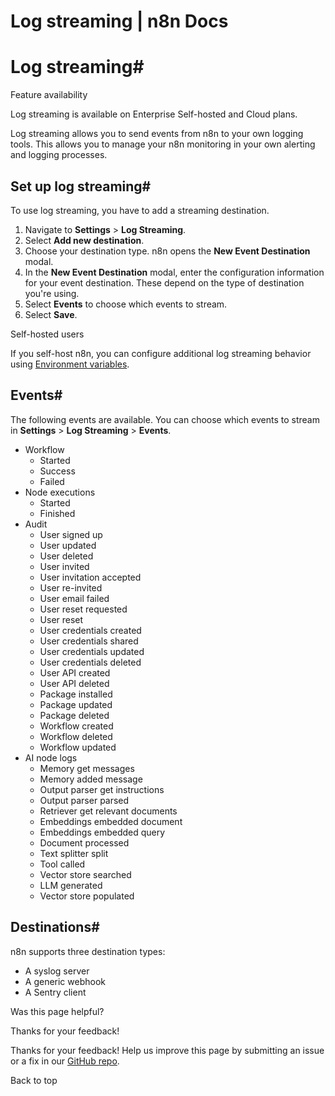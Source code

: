 # Log streaming | n8n Docs

[ ](https://github.com/n8n-io/n8n-docs/edit/main/docs/log-streaming.md "Edit this page")

# Log streaming#

Feature availability

Log streaming is available on Enterprise Self-hosted and Cloud plans.

Log streaming allows you to send events from n8n to your own logging tools. This allows you to manage your n8n monitoring in your own alerting and logging processes.

## Set up log streaming#

To use log streaming, you have to add a streaming destination.

  1. Navigate to **Settings** > **Log Streaming**.
  2. Select **Add new destination**.
  3. Choose your destination type. n8n opens the **New Event Destination** modal.
  4. In the **New Event Destination** modal, enter the configuration information for your event destination. These depend on the type of destination you're using.
  5. Select **Events** to choose which events to stream.
  6. Select **Save**.

Self-hosted users

If you self-host n8n, you can configure additional log streaming behavior using [Environment variables](../hosting/configuration/environment-variables/logs/#log-streaming).

## Events#

The following events are available. You can choose which events to stream in **Settings** > **Log Streaming** > **Events**.

  * Workflow
    * Started
    * Success
    * Failed
  * Node executions
    * Started
    * Finished
  * Audit
    * User signed up
    * User updated
    * User deleted
    * User invited
    * User invitation accepted
    * User re-invited
    * User email failed
    * User reset requested
    * User reset
    * User credentials created
    * User credentials shared
    * User credentials updated
    * User credentials deleted
    * User API created
    * User API deleted
    * Package installed
    * Package updated
    * Package deleted
    * Workflow created
    * Workflow deleted
    * Workflow updated
  * AI node logs
    * Memory get messages
    * Memory added message
    * Output parser get instructions
    * Output parser parsed
    * Retriever get relevant documents
    * Embeddings embedded document
    * Embeddings embedded query
    * Document processed
    * Text splitter split
    * Tool called
    * Vector store searched
    * LLM generated
    * Vector store populated

## Destinations#

n8n supports three destination types:

  * A syslog server
  * A generic webhook
  * A Sentry client

Was this page helpful? 

Thanks for your feedback! 

Thanks for your feedback! Help us improve this page by submitting an issue or a fix in our [GitHub repo](https://github.com/n8n-io/n8n-docs). 

Back to top